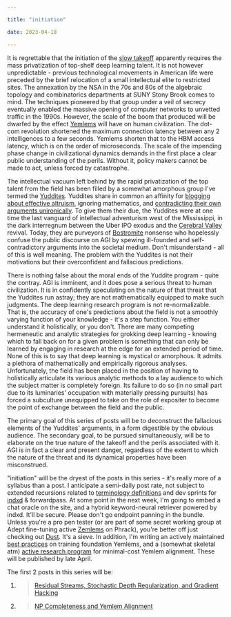```yaml
---

title: "initiation"

date: 2023-04-18

---
```


<!-- more -->

It is regrettable that the initiation of the [slow takeoff](https://www.lesswrong.com/posts/YgNYA6pj2hPSDQiTE/distinguishing-definitions-of-takeoff#:~:text=He%20defines%20slow%20takeoff%20as,negation%20of%20the%20above%20statement.) apparently requires the mass privatization of top-shelf deep learning talent. It is not however unpredictable - previous technological movements in American life were preceded by the brief relocation of a small intellectual elite to restricted sites. The annexation by the NSA in the 70s and 80s of the algebraic topology and combinatorics departments at SUNY Stony Brook comes to mind. The techniques pioneered by that group under a veil of secrecy eventually enabled the massive opening of computer networks to unvetted traffic in the 1990s. However, the scale of the boom that produced will be dwarfed by the effect [Yemlems](https://ajl.bio/definitions#yemlems) will have on human civilization. The dot-com revolution shortened the maximum connection latency between any 2 intelligences to a few seconds. Yemlems shorten that to the HBM access latency, which is on the order of microseconds. The scale of the impending phase change in civilizational dynamics demands in the first place a clear public understanding of the perils. Without it, policy makers cannot be made to act, unless forced by catastrophe.

The intellectual vacuum left behind by the rapid privatization of the top talent from the field has been filled by a somewhat amorphous group I've termed the [Yuddites](https://ajl.bio/definitions#Yuddite). Yuddites share in common an affinity for [blogging about effective altruism](https://lesswrong.com), ignoring mathematics, and [contradicting their own arguments unironically](https://www.lesswrong.com/posts/nH4c3Q9t9F3nJ7y8W/gpts-are-predictors-not-imitators). To give them their due, the Yuddites were at one time the last vanguard of intellectual adventurism west of the Mississippi, in the dark interregnum between the Uber IPO exodus and the [Cerebral Valley](https://cerebralvalley.ai/) revival. Today, they are purveyors of [Bostromite](https://nickbostrom.com) nonsense who hopelessly confuse the public discourse on AGI by spewing ill-founded and self-contradictory arguments into the societal medium. Don't misunderstand - all of this is well meaning. The problem with the Yuddites is not their motivations but their overconfident and fallacious predictions.

There is nothing false about the moral ends of the Yuddite program - quite the contray. AGI is imminent, and it does pose a serious threat to human civilization. It is in confidently speculating on the nature of that threat that the Yuddites run astray; they are not mathematically equipped to make such judgments. The deep learning research program is not re-normalizable. That is, the accuracy of one's predictions about the field is not a smoothly varying function of your knowledge - it's a step function. You either understand it holistically, or you don't. There are many competing hermeneutic and analytic strategies for grokking deep learning - knowing which to fall back on for a given problem is something that can only be learned by engaging in research at the edge for an extended period of time. None of this is to say that deep learning is mystical or amorphous. It admits a plethora of mathematically and empirically rigorous analyses. Unfortunately, the field has been placed in the position of having to holistically articulate its various analytic methods to a lay audience to which the subject matter is completely foreign. Its failure to do so (in no small part due to its luminaries' occupation with materially pressing pursuits) has forced a subculture unequipped to take on the role of expositer to become the point of exchange between the field and the public.

The primary goal of this series of posts will be to deconstruct the fallacious elements of the Yuddites' arguments, in a form digestible by the obvious audience. The secondary goal, to be pursued simultaneously, will be to elaborate on the true nature of the takeoff and the perils associated with it. AGI is in fact a clear and present danger, regardless of the extent to which the nature of the threat and its dynamical properties have been misconstrued.

"initiation" will be the dryest of the posts in this series - it's really more of a syllabus than a post. I anticipate a semi-daily post rate, not subject to extended recursions related to [terminology definitions](https://ajl.bio/definitions) and dev sprints for [indxd](https://indxd.co) & forwardpass. At some point in the next week, I'm going to embed a chat oracle on the site, and a hybrid keyword-neural retriever powered by indxd. It'll be secure. Please don't go endpoint panning in the bundle. Unless you're a pro pen tester (or are part of some secret working group at Adept fine-tuning active [Zemlems](https://ajl.bio/definitions#zemlems) on Phrack), you're better off just checking out [Dust](https://dust.tt). It's a sieve. In addition, I'm writing an actively maintained [best practices](https://ajl.bio/2023/04/29/so-you-want-to-train-a-yemlem.html) on training foundation Yemlems, and a (somewhat skeletal atm) [active research program](https://ajl.bio/2023/04/29/pleasing-kakade.html) for minimal-cost Yemlem alignment. These will be published by late April.

The first 2 posts in this series will be: 
1. > [Residual Streams, Stochastic Depth Regularization, and Gradient Hacking](https://ajl.bio/2023/04/20/residual-streams-and-gradient-hacking.html)
2. > [NP Completeness and Yemlem Alignment](https://ajl.bio/2023/04/22/np-completeness-and-alignment.html)

